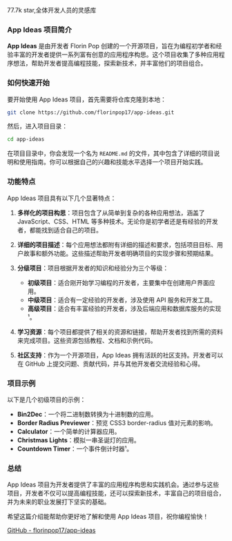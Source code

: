 77.7k star,全体开发人员的灵感库

### App Ideas 项目简介

**App Ideas** 是由开发者 Florin Pop 创建的一个开源项目，旨在为编程初学者和经验丰富的开发者提供一系列富有创意的应用程序构思。这个项目收集了多种应用程序想法，帮助开发者提高编程技能，探索新技术，并丰富他们的项目组合。

### 如何快速开始

要开始使用 App Ideas 项目，首先需要将仓库克隆到本地：

```bash
git clone https://github.com/florinpop17/app-ideas.git
```

然后，进入项目目录：

```bash
cd app-ideas
```

在项目目录中，你会发现一个名为 `README.md` 的文件，其中包含了详细的项目说明和使用指南。你可以根据自己的兴趣和技能水平选择一个项目开始实践。

### 功能特点

App Ideas 项目具有以下几个显著特点：

1. **多样化的项目构思**：项目包含了从简单到复杂的各种应用想法，涵盖了 JavaScript、CSS、HTML 等多种技术。无论你是初学者还是有经验的开发者，都能找到适合自己的项目。

2. **详细的项目描述**：每个应用想法都附有详细的描述和要求，包括项目目标、用户故事和额外功能。这些描述帮助开发者明确项目的实现步骤和预期结果。

3. **分级项目**：项目根据开发者的知识和经验分为三个等级：
   - **初级项目**：适合刚开始学习编程的开发者，主要集中在创建用户界面应用。
   - **中级项目**：适合有一定经验的开发者，涉及使用 API 服务和开发工具。
   - **高级项目**：适合有丰富经验的开发者，涉及后端应用和数据库服务的实现¹。

4. **学习资源**：每个项目都提供了相关的资源和链接，帮助开发者找到所需的资料来完成项目。这些资源包括教程、文档和示例代码。

5. **社区支持**：作为一个开源项目，App Ideas 拥有活跃的社区支持。开发者可以在 GitHub 上提交问题、贡献代码，并与其他开发者交流经验和心得。

### 项目示例

以下是几个初级项目的示例：

- **Bin2Dec**：一个将二进制数转换为十进制数的应用。
- **Border Radius Previewer**：预览 CSS3 border-radius 值对元素的影响。
- **Calculator**：一个简单的计算器应用。
- **Christmas Lights**：模拟一串圣诞灯的应用。
- **Countdown Timer**：一个事件倒计时器¹。

### 总结

App Ideas 项目为开发者提供了丰富的应用程序构思和实践机会。通过参与这些项目，开发者不仅可以提高编程技能，还可以探索新技术，丰富自己的项目组合，并为未来的职业发展打下坚实的基础。

希望这篇介绍能帮助你更好地了解和使用 App Ideas 项目，祝你编程愉快！

 [GitHub - florinpop17/app-ideas](https://github.com/florinpop17/app-ideas)

